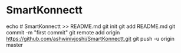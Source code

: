 # SmartKonnectt
echo # SmartKonnectt >> README.md
git init
git add README.md
git commit -m "first commit"
git remote add origin https://github.com/ashwinivjoshi/SmartKonnectt.git
git push -u origin master
